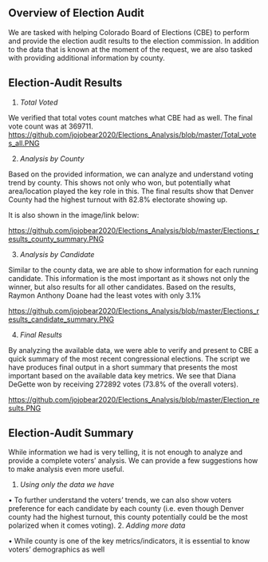 ## Overview of Election Audit
We are tasked with helping Colorado Board of Elections (CBE) to perform and provide the election audit results to the election commission. In addition to the data that is known at the moment of the request, we are also tasked with providing additional information by county.


## Election-Audit Results

1.	*Total Voted*

We verified that total votes count matches what CBE had as well. The final vote count was at 369711.
https://github.com/jojobear2020/Elections_Analysis/blob/master/Total_votes_all.PNG

2.	*Analysis by County*

Based on the provided information, we can analyze and understand voting trend by county. This shows not only who won, but potentially what area/location played the key role in this. The final results show that Denver County had the highest turnout with 82.8% electorate showing up.

It is also shown in the image/link below:

https://github.com/jojobear2020/Elections_Analysis/blob/master/Elections_results_county_summary.PNG

3.	*Analysis by Candidate*

Similar to the county data, we are able to show information for each running candidate. This information is the most important as it shows not only the winner, but also results for all other candidates. Based on the results, Raymon Anthony Doane had the least votes with only 3.1%

https://github.com/jojobear2020/Elections_Analysis/blob/master/Elections_results_candidate_summary.PNG

4.	*Final Results*

By analyzing the available data, we were able to verify and present to CBE a quick summary of the most recent congressional elections. The script we have produces final output in a short summary that presents the most important based on the available data key metrics. We see that Diana DeGette won by receiving 272892 votes (73.8% of the overall voters).

https://github.com/jojobear2020/Elections_Analysis/blob/master/Election_results.PNG


## Election-Audit Summary

While information we had is very telling, it is not enough to analyze and provide a complete voters’ analysis. We can provide a few suggestions how to make analysis even more useful.

1.	*Using only the data we have*

•	To further understand the voters’ trends, we can also show voters preference for each candidate by each county (i.e. even though Denver county had the highest turnout, this county potentially could be the most polarized when it comes voting). 
2.	*Adding more data*

•	While county is one of the key metrics/indicators, it is essential to know voters’ demographics as well


